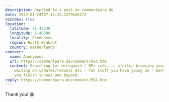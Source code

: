 ```yaml
---
description: Replied to a post on commentpara.de
date: 2022-01-24T07:14:22.237962617Z
noIndex: true
location:
  latitude: 51.43246
  longitude: 5.48609
  locality: Eindhoven
  region: North Brabant
  country: Netherlands
context:
  name: Anonymous
  url: https://commentpara.de/comment/954.htm
  content: Searching for wireguard / RPi info.... started browsing your site while
    waiting on updates/reboots etc - fun stuff you have going on - best wishes as
    you finish school and beyond.
reply: https://commentpara.de/comment/954.htm
---
```


Thank you! 😁

